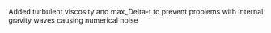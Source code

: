 Added turbulent viscosity and max_Delta-t to prevent problems with internal gravity waves causing numerical noise
